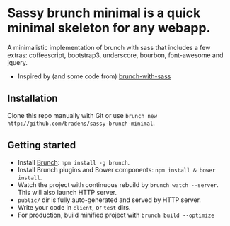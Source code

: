 # Sassy brunch minimal is a quick minimal skeleton for any webapp.
A minimalistic implementation of brunch with sass that includes a few extras: coffeescript, bootstrap3, underscore, bourbon, font-awesome and jquery.

* Inspired by (and some code from) [brunch-with-sass](https://github.com/stefanvermaas/brunch-with-sass)

## Installation
Clone this repo manually with Git or use `brunch new http://github.com/bradens/sassy-brunch-minimal`.

## Getting started
* Install [Brunch](http://brunch.io): `npm install -g brunch`.
* Install Brunch plugins and Bower components: `npm install & bower install`.
* Watch the project with continuous rebuild by
`brunch watch --server`. This will also launch HTTP server.
* `public/` dir is fully auto-generated and served by HTTP server.
* Write your code in `client`, or `test` dirs.
* For production, build minified project with `brunch build --optimize`



